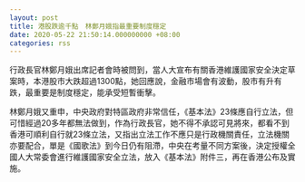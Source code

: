 ```yaml
---
layout: post
title: 港股跌逾千點　林鄭月娥指最重要制度穩定
date: 2020-05-22 21:50:14.000000000 +08:00
categories: rss
---
```


行政長官林鄭月娥出席記者會時被問到，當人大宣布有關香港維護國家安全決定草案時，本港股市大跌超過1300點，她回應說，金融市場會有波動，股市有升有跌，最重要是制度穩定，能承受短暫衝擊。

林鄭月娥又重申，中央政府對特區政府非常信任，《基本法》23條應自行立法，但可惜經過20多年都無法做到，作為行政長官，她不得不承認可見將來，都看不到香港可順利自行就23條立法，又指出立法工作不應只是行政機關責任，立法機關亦要配合，單是《國歌法》到今日仍有阻滯，中央在考量不同方案後，決定授權全國人大常委會進行維護國家安全立法，放入《基本法》附件三，再在香港公布及實施。
